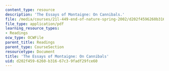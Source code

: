 ```yaml
---
content_type: resource
description: 'The Essays of Montaigne: On Cannibals.'
file: /media/courses/21l-449-end-of-nature-spring-2002/d202f4596260b31667c39fadf29fce60_lecture4.pdf
file_type: application/pdf
learning_resource_types:
- Readings
ocw_type: OCWFile
parent_title: Readings
parent_type: CourseSection
resourcetype: Document
title: 'The Essays of Montaigne: On Cannibals'
uid: d202f459-6260-b316-67c3-9fadf29fce60
---
```

